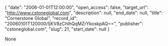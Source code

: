 {
  "date": "2006-01-01T12:00:00", 
  "open_access": false, 
  "target_url": "http://www.cstoneglobal.com", 
  "description": null, 
  "end_date": null, 
  "title": "Cornerstone Global", 
  "record_id": "20060101T120000/SKV8zChlhQqMZrYkoskpAQ==", 
  "publisher": "cstoneglobal.com", 
  "slug": 21, 
  "start_date": null
}

None
